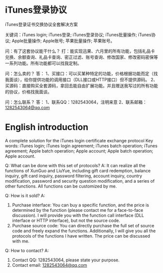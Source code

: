 # iTunes登录协议
iTunes登录证书交换协议全套解决方案

关键词：iTunes login; iTunes登录; iTunes登录协议; iTunes批量操作; iTunes协议; Apple批量操作; Apple账号; 苹果批量操作; 苹果账号。

问：有了这套协议能干什么？
打：能实现迅果、六月里的所有功能，包括礼品卡兑换、余额查询、礼品卡查询、密正过滤、账号查询、修改国家、修改密码密保等一系列功能。所有功能都可以找我定制。

问：怎么卖的？
答：
1、买接口：可以买某种特定的功能，价格根据功能而定（找我面谈），给你提供功能的调用接口（DLL接口或HTTP接口）但不提供源码。
2、买源码：直接购买全套源码，拿回去能自由扩展功能。并且赠送我写过的所有功能的协议，价格找我面谈。

问：怎么联系？
答：
1、联系QQ：1282543064，注明来意
2、联系邮箱：1282543064@qq.com


# English introduction
A complete solution for the iTunes login certificate exchange protocol 
Key words: iTunes login; iTunes login agreement; iTunes batch operation; iTunes agreement; Apple batch operation; Apple account; Apple batch operation; Apple account. 

Q: What can be done with this set of protocols?
A: It can realize all the functions of XunGuo and LiuYue, including gift card redemption, balance inquiry, gift card inquiry, password filtering, account inquiry, country modification, password and security question modification, and a series of other functions. All functions can be customized by me. 

Q: How is it sold?
A:
1. Purchase interface: You can buy a specific function, and the price is determined by the function (please contact me for a face-to-face discussion). I will provide you with the function call interface (DLL interface or HTTP interface), but not the source code.
2. Purchase source code: You can directly purchase the full set of source code and freely expand the functions. Additionally, I will give you all the protocols of the functions I have written. The price can be discussed with me. 

Q: How to contact?
A:
1. Contact QQ: 1282543064, please state your purpose.
2. Contact email: 1282543064@qq.com
